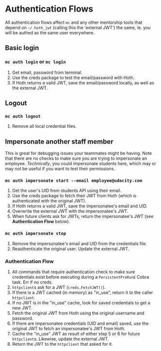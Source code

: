 # Authentication Flows

All authentication flows affect `mc` and any other mentorship tools that depend
on `~/.hoth_jwt` (calling this the 'external JWT') the same, ie. you will be
authed as the same user everywhere.

## Basic login

### `mc auth login` or `mc login`

1. Get email, password from terminal.
2. Use the creds package to test the email/password with Hoth.
3. If Hoth returns a valid JWT, save the email/password locally, as well as the
   external JWT.

## Logout

### `mc auth logout`

1. Remove all local credential files.

## Impersonate another staff member

This is great for debugging issues your teammates might be having. Note that
there are no checks to make sure you are trying to impersonate an employee.
_Technically_, you could impersonate students here, which may or may not be
useful if you want to test their permissions.

### `mc auth impersonate start --email employee@udacity.com`

1. Get the user's UID from students API using their email.
2. Use the creds package to fetch their JWT from Hoth (which is authenticated
   with the original JWT).
3. If Hoth returns a valid JWT, save the impersonatee's email and UID.
4. Overwrite the external JWT with the impersonatee's JWT.
5. When future clients ask for JWTs, return the impersonatee's JWT (see
   **Authentication Flow** below).

### `mc auth impersonate stop`

1. Remove the impersonatee's email and UID from the credentials file.
2. Reauthenticate the original user. Update the external JWT.

### Authentication Flow

1. All commands that require authentication check to make sure credentials exist
   before executing during a `PersistentPreRunE` Cobra task. Err if no creds.
2. `httpclient`s ask for a JWT (`creds.FetchJWT()`).
3. If there is a JWT cached (in memory) as "in\_use", return it to the caller
   `httpclient`.
4. If no JWT is in the "in\_use" cache, look for saved credentials to get a new
   JWT.
5. Fetch the original JWT from Hoth using the original username and password.
6. If there are impersonatee credentials (UID and email) saved, use the original
   JWT to fetch an impersonatee's JWT from Hoth.
7. Cache the "in\_use" JWT as result of either step 5 or 6 for future
   `httpclient`s. Likewise, update the external JWT.
8. Return the JWT to the `httpclient` that asked for it.

